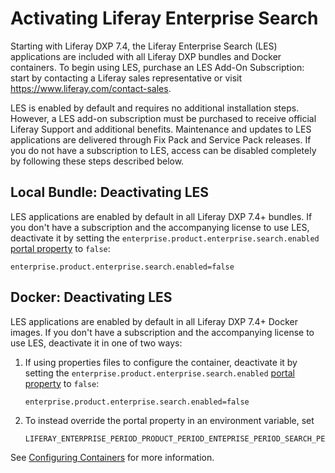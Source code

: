 # Activating Liferay Enterprise Search

Starting with Liferay DXP 7.4, the Liferay Enterprise Search (LES) applications are included with all Liferay DXP bundles and Docker containers. To begin using LES, purchase an LES Add-On Subscription: start by contacting a Liferay sales representative or visit <https://www.liferay.com/contact-sales>.

LES is enabled by default and requires no additional installation steps. However, a LES add-on subscription must be purchased to receive official Liferay Support and additional benefits. Maintenance and updates to LES applications are delivered through Fix Pack and Service Pack releases. If you do not have a subscription to LES, access can be disabled completely by following these steps described below.

## Local Bundle: Deactivating LES

LES applications are enabled by default in all Liferay DXP 7.4+ bundles. If you don't have a subscription and the accompanying license to use LES, deactivate it by setting the `enterprise.product.enterprise.search.enabled` [portal property](../../installation-and-upgrades/reference/portal-properties.md) to `false`:

```properties
enterprise.product.enterprise.search.enabled=false
```

## Docker: Deactivating LES

LES applications are enabled by default in all Liferay DXP 7.4+ Docker images. If you don't have a subscription and the accompanying license to use LES, deactivate it in one of two ways:

1. If using properties files to configure the container, deactivate it by setting the `enterprise.product.enterprise.search.enabled` [portal property](../../installation-and-upgrades/reference/portal-properties.md) to `false`:

    ```properties
    enterprise.product.enterprise.search.enabled=false
    ```

1. To instead override the portal property in an environment variable, set 

    ```properties
    LIFERAY_ENTERPRISE_PERIOD_PRODUCT_PERIOD_ENTEPRISE_PERIOD_SEARCH_PERIOD_ENABLED=false
    ```

See [Configuring Containers](../../installation-and-upgrades/installing-liferay/using-liferay-docker-images/configuring-containers.md) for more information.
